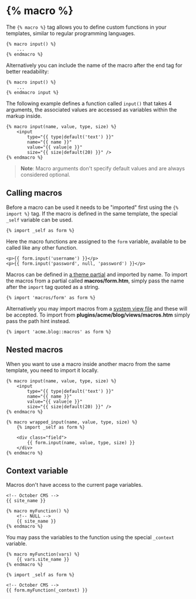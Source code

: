 # {% macro %}

The `{% macro %}` tag allows you to define custom functions in your templates, similar to regular programming languages.

    {% macro input() %}
        ...
    {% endmacro %}

Alternatively you can include the name of the macro after the end tag for better readability:

    {% macro input() %}
        ...
    {% endmacro input %}

The following example defines a function called `input()` that takes 4 arguments, the associated values are accessed as variables within the markup inside.

    {% macro input(name, value, type, size) %}
        <input
            type="{{ type|default('text') }}"
            name="{{ name }}"
            value="{{ value|e }}"
            size="{{ size|default(20) }}" />
    {% endmacro %}

> **Note**: Macro arguments don't specify default values and are always considered optional.

<a name="calling-macros"></a>
## Calling macros

Before a macro can be used it needs to be "imported" first using the `{% import %}` tag. If the macro is defined in the same template, the special `_self` variable can be used.

    {% import _self as form %}

Here the macro functions are assigned to the `form` variable, available to be called like any other function.

    <p>{{ form.input('username') }}</p>
    <p>{{ form.input('password', null, 'password') }}</p>

Macros can be defined in [a theme partial](../cms/partials) and imported by name. To import the macros from a partial called **macros/form.htm**, simply pass the name after the `import` tag quoted as a string.

    {% import 'macros/form' as form %}

Alternatively you may import macros from a [system view file](../services/response-view#views) and these will be accepted. To import from **plugins/acme/blog/views/macros.htm** simply pass the path hint instead.

    {% import 'acme.blog::macros' as form %}

<a name="nested-macros"></a>
## Nested macros

When you want to use a macro inside another macro from the same template, you need to import it locally.

    {% macro input(name, value, type, size) %}
        <input
            type="{{ type|default('text') }}"
            name="{{ name }}"
            value="{{ value|e }}"
            size="{{ size|default(20) }}" />
    {% endmacro %}

    {% macro wrapped_input(name, value, type, size) %}
        {% import _self as form %}

        <div class="field">
            {{ form.input(name, value, type, size) }}
        </div>
    {% endmacro %}

<a name="context-variable"></a>
## Context variable

Macros don't have access to the current page variables.

    <!-- October CMS -->
    {{ site_name }} 

    {% macro myFunction() %}
        <!-- NULL -->
        {{ site_name }}
    {% endmacro %}

You may pass the variables to the function using the special `_context` variable.

    {% macro myFunction(vars) %}
        {{ vars.site_name }}
    {% endmacro %}

    {% import _self as form %}

    <!-- October CMS -->
    {{ form.myFunction(_context) }}
